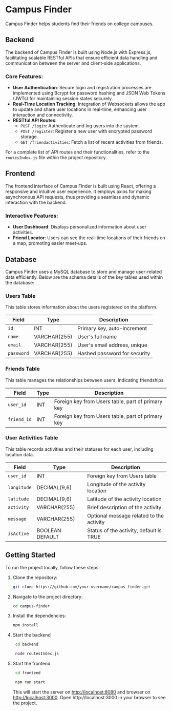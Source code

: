 # Campus Finder

Campus Finder helps students find their friends on college campuses.

## Backend
The backend of Campus Finder is built using Node.js with Express.js, facilitating scalable RESTful APIs that ensure efficient data handling and communication between the server and client-side applications.

### Core Features:
- **User Authentication**: Secure login and registration processes are implemented using Bcrypt for password hashing and JSON Web Tokens (JWTs) for maintaining session states securely.
- **Real-Time Location Tracking**: Integration of Websockets allows the app to update and share user locations in real-time, enhancing user interaction and connectivity.
- **RESTful API Routes**:
  - `POST /login`: Authenticate and log users into the system.
  - `POST /register`: Register a new user with encrypted password storage.
  - `GET /friendactivities`: Fetch a list of recent activities from friends.

For a complete list of API routes and their functionalities, refer to the `routesIndex.js` file within the project repository.

## Frontend
The frontend interface of Campus Finder is built using React, offering a responsive and intuitive user experience. It employs axios for making asynchronous API requests, thus providing a seamless and dynamic interaction with the backend.

### Interactive Features:
- **User Dashboard**: Displays personalized information about user activities.
- **Friend Locator**: Users can see the real-time locations of their friends on a map, promoting easier meet-ups.

## Database
Campus Finder uses a MySQL database to store and manage user-related data efficiently. Below are the schema details of the key tables used within the database:
### Users Table
This table stores information about the users registered on the platform.

| Field      | Type         | Description                |
|------------|--------------|----------------------------|
| `id`       | INT          | Primary key, auto-increment|
| `name`     | VARCHAR(255) | User's full name           |
| `email`    | VARCHAR(255) | User's email address, unique |
| `password` | VARCHAR(255) | Hashed password for security |

### Friends Table
This table manages the relationships between users, indicating friendships.

| Field       | Type | Description                                   |
|-------------|------|-----------------------------------------------|
| `user_id`   | INT  | Foreign key from Users table, part of primary key |
| `friend_id` | INT  | Foreign key from Users table, part of primary key |

### User Activities Table
This table records activities and their statuses for each user, including location data.

| Field       | Type            | Description                                   |
|-------------|-----------------|-----------------------------------------------|
| `user_id`   | INT             | Foreign key from Users table                  |
| `longitude` | DECIMAL(9,6)    | Longitude of the activity location            |
| `latitude`  | DECIMAL(9,6)    | Latitude of the activity location             |
| `activity`  | VARCHAR(255)    | Brief description of the activity             |
| `message`   | VARCHAR(255)    | Optional message related to the activity      |
| `isActive`  | BOOLEAN DEFAULT | Status of the activity, default is TRUE       |


## Getting Started

To run the project locally, follow these steps:

1. Clone the repository:

    ```bash
    git clone https://github.com/your-username/campus-finder.git
    ```

2. Navigate to the project directory:

    ```bash
    cd campus-finder
    ```

3. Install the dependencies:

    ```bash
    npm install
    ```

4. Start the backend

   ```bash
    cd backend
    ```

   ```bash
    node routesIndex.js
    ```

6. Start the frontend

   ```bash
    cd frontend
    ```

   ```bash
    npm run start
    ```

    This will start the server on [http://localhost:8080](http://localhost:8080) and browser on [http://localhost:3000](http://localhost:3000). Open http://localhost:3000 in your browser to see the project.
